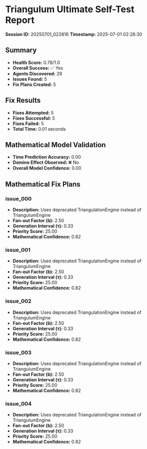 # Triangulum Ultimate Self-Test Report

**Session ID:** 20250701_022816
**Timestamp:** 2025-07-01 02:28:30

## Summary

- **Health Score:** 0.78/1.0
- **Overall Success:** ✅ Yes
- **Agents Discovered:** 29
- **Issues Found:** 5
- **Fix Plans Created:** 5

## Fix Results

- **Fixes Attempted:** 5
- **Fixes Successful:** 5
- **Fixes Failed:** 5
- **Total Time:** 0.01 seconds

## Mathematical Model Validation

- **Time Prediction Accuracy:** 0.00
- **Domino Effect Observed:** ❌ No
- **Overall Model Confidence:** 0.00

## Mathematical Fix Plans

### issue_000
- **Description:** Uses deprecated TriangulationEngine instead of TriangulumEngine
- **Fan-out Factor (b):** 2.50
- **Generation Interval (τ):** 0.33
- **Priority Score:** 25.00
- **Mathematical Confidence:** 0.82

### issue_001
- **Description:** Uses deprecated TriangulationEngine instead of TriangulumEngine
- **Fan-out Factor (b):** 2.50
- **Generation Interval (τ):** 0.33
- **Priority Score:** 25.00
- **Mathematical Confidence:** 0.82

### issue_002
- **Description:** Uses deprecated TriangulationEngine instead of TriangulumEngine
- **Fan-out Factor (b):** 2.50
- **Generation Interval (τ):** 0.33
- **Priority Score:** 25.00
- **Mathematical Confidence:** 0.82

### issue_003
- **Description:** Uses deprecated TriangulationEngine instead of TriangulumEngine
- **Fan-out Factor (b):** 2.50
- **Generation Interval (τ):** 0.33
- **Priority Score:** 25.00
- **Mathematical Confidence:** 0.82

### issue_004
- **Description:** Uses deprecated TriangulationEngine instead of TriangulumEngine
- **Fan-out Factor (b):** 2.50
- **Generation Interval (τ):** 0.33
- **Priority Score:** 25.00
- **Mathematical Confidence:** 0.82

